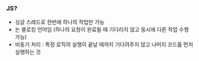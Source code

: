 ### JS?
- 싱글 스레드로 한번에 하나의 작업만 가능
- 논 블로킹 언어임 (하나의 요청이 완료될 때 기다리지 않고 동시에 다른 작업 수행 가능)
- 비동기 처리 : 특정 로직의 실행이 끝날 때까지 기다려주지 않고 나머지 코드를 먼저 실행하는 것